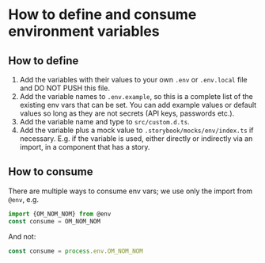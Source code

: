 # How to define and consume environment variables

## How to define

1. Add the variables with their values to your own `.env` or `.env.local` file and DO NOT PUSH this file.
2. Add the variable names to `.env.example`, so this is a complete list of the existing env vars that can be set. You can add example values or default values so long as they are not secrets (API keys, passwords etc.).
3. Add the variable name and type to `src/custom.d.ts`.
4. Add the variable plus a mock value to `.storybook/mocks/env/index.ts` if necessary. E.g. if the variable is used, either directly or indirectly via an import, in a component that has a story.

## How to consume

There are multiple ways to consume env vars; we use only the import from `@env`, e.g.

```javascript
import {OM_NOM_NOM} from @env
const consume = OM_NOM_NOM
```

And not:

```javascript
const consume = process.env.OM_NOM_NOM
```
